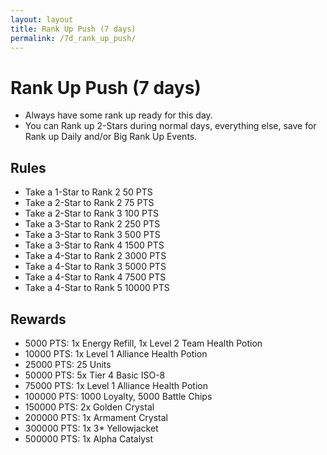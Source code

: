 ```yaml
---
layout: layout
title: Rank Up Push (7 days)
permalink: /7d_rank_up_push/
---
```


# Rank Up Push (7 days)
- Always have some rank up ready for this day.
- You can Rank up 2-Stars during normal days, everything else, save for Rank up Daily and/or Big Rank Up Events.

## Rules
- Take a 1-Star to Rank 2 50 PTS
- Take a 2-Star to Rank 2 75 PTS
- Take a 2-Star to Rank 3 100 PTS
- Take a 3-Star to Rank 2 250 PTS
- Take a 3-Star to Rank 3 500 PTS
- Take a 3-Star to Rank 4 1500 PTS
- Take a 4-Star to Rank 2 3000 PTS
- Take a 4-Star to Rank 3 5000 PTS
- Take a 4-Star to Rank 4 7500 PTS
- Take a 4-Star to Rank 5 10000 PTS

## Rewards
- 5000   PTS: 1x Energy Refill, 1x Level 2 Team Health Potion
- 10000  PTS: 1x Level 1 Alliance Health Potion
- 25000  PTS: 25 Units
- 50000  PTS: 5x Tier 4 Basic ISO-8
- 75000  PTS: 1x Level 1 Alliance Health Potion
- 100000 PTS: 1000 Loyalty, 5000 Battle Chips
- 150000 PTS: 2x Golden Crystal
- 200000 PTS: 1x Armament Crystal
- 300000 PTS: 1x 3* Yellowjacket
- 500000 PTS: 1x Alpha Catalyst